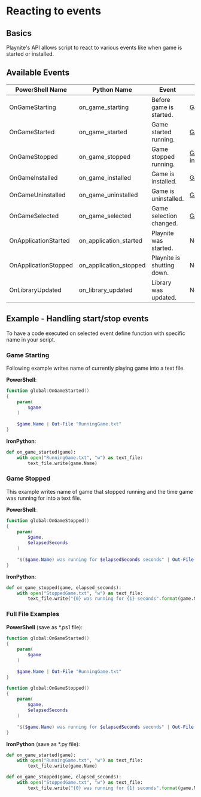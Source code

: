 Reacting to events
=====================

Basics
---------------------

Playnite's API allows script to react to various events like when game is started or installed.

Available Events
---------------------

|PowerShell Name | Python Name | Event | Passed Arguments |
| - | - | - | - |
| OnGameStarting | on_game_starting | Before game is started. | [Game](xref:Playnite.SDK.Models.Game) |
| OnGameStarted | on_game_started | Game started running. | [Game](xref:Playnite.SDK.Models.Game) |
| OnGameStopped | on_game_stopped | Game stopped running.  | [Game](xref:Playnite.SDK.Models.Game) and session length in seconds |
| OnGameInstalled | on_game_installed | Game is installed. | [Game](xref:Playnite.SDK.Models.Game) |
| OnGameUninstalled | on_game_uninstalled | Game is uninstalled. | [Game](xref:Playnite.SDK.Models.Game) |
| OnGameSelected | on_game_selected | Game selection changed. | [GameSelectionEventArgs](xref:Playnite.SDK.Events.GameSelectionEventArgs) |
| OnApplicationStarted | on_application_started | Playnite was started. | None |
| OnApplicationStopped | on_application_stopped | Playnite is shutting down. | None |
| OnLibraryUpdated | on_library_updated | Library was updated. | None |

Example - Handling start/stop events
---------------------

To have a code executed on selected event define function with specific name in your script.

### Game Starting

Following example writes name of currently playing game into a text file.

**PowerShell**:

```powershell
function global:OnGameStarted()
{
    param(
        $game
    )
    
    $game.Name | Out-File "RunningGame.txt"
}
```

**IronPython**:

```python
def on_game_started(game):
    with open("RunningGame.txt", "w") as text_file:
        text_file.write(game.Name)
```

### Game Stopped

This example writes name of game that stopped running and the time game was running for into a text file.

**PowerShell**:

```powershell
function global:OnGameStopped()
{
    param(
        $game,
        $elapsedSeconds
    )
    
    "$($game.Name) was running for $elapsedSeconds seconds" | Out-File "StoppedGame.txt"
}
```
**IronPython**:

```python
def on_game_stopped(game, elapsed_seconds):
    with open("StoppedGame.txt", "w") as text_file:
        text_file.write("{0} was running for {1} seconds".format(game.Name, elapsed_seconds))
```

### Full File Examples

**PowerShell** (save as *.ps1 file):

```powershell
function global:OnGameStarted()
{
    param(
        $game
    )
    
    $game.Name | Out-File "RunningGame.txt"
}

function global:OnGameStopped()
{
    param(
        $game,
        $elapsedSeconds
    )
    
    "$($game.Name) was running for $elapsedSeconds seconds" | Out-File "StoppedGame.txt"
}
```

**IronPython** (save as *.py file):

```python
def on_game_started(game):
    with open("RunningGame.txt", "w") as text_file:
        text_file.write(game.Name)

def on_game_stopped(game, elapsed_seconds):
    with open("StoppedGame.txt", "w") as text_file:
        text_file.write("{0} was running for {1} seconds".format(game.Name, elapsed_seconds))
```